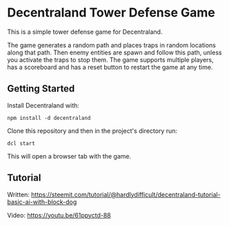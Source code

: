 # Decentraland Tower Defense Game

This is a simple tower defense game for Decentraland.

The game generates a random path and places traps in random locations along that path. Then enemy entities are spawn and follow this path, unless you activate the traps to stop them. The game supports multiple players, has a scoreboard and has a reset button to restart the game at any time.

## Getting Started

Install Decentraland with:

```
npm install -d decentraland
```

Clone this repository and then in the project's directory run:

```
dcl start
```

This will open a browser tab with the game.

## Tutorial

Written: https://steemit.com/tutorial/@hardlydifficult/decentraland-tutorial-basic-ai-with-block-dog

Video: https://youtu.be/61ppyctd-88
